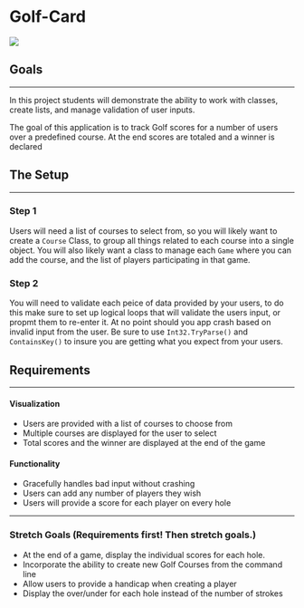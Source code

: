 # Golf-Card

![](https://images.unsplash.com/photo-1532508583690-538a1436f423?ixlib=rb-1.2.1&ixid=eyJhcHBfaWQiOjEyMDd9&auto=format&fit=crop&w=1952&q=80)

## Goals
<hr>
In this project students will demonstrate the ability to work with classes, create lists, and manage validation of user inputs. 

The goal of this application is to track Golf scores for a number of users over a predefined course. At the end scores are totaled and a winner is declared

## The Setup
<hr>

### Step 1
Users will need a list of courses to select from, so you will likely want to create a `Course` Class, to group all things related to each course into a single object. You will also likely want a class to manage each `Game` where you can add the course, and the list of players participating in that game. 

### Step 2
You will need to validate each peice of data provided by your users, to do this make sure to set up logical loops that will validate the users input, or propmt them to re-enter it. At no point should you app crash based on invalid input from the user. Be sure to use `Int32.TryParse()` and `ContainsKey()` to insure you are getting what you expect from your users.

## Requirements
<hr>

#### Visualization
- Users are provided with a list of courses to choose from
- Multiple courses are displayed for the user to select
- Total scores and the winner are displayed at the end of the game 
#### Functionality
- Gracefully handles bad input without crashing
- Users can add any number of players they wish
- Users will provide a score for each player on every hole
<hr>

### Stretch Goals (Requirements first! Then stretch goals.)
- At the end of a game, display the individual scores for each hole.
- Incorporate the ability to create new Golf Courses from the command line
- Allow users to provide a handicap when creating a player
- Display the over/under for each hole instead of the number of strokes